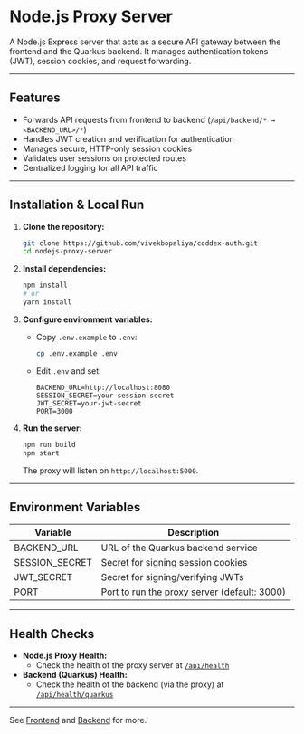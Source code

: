 # Node.js Proxy Server

A Node.js Express server that acts as a secure API gateway between the frontend and the Quarkus backend. It manages authentication tokens (JWT), session cookies, and request forwarding.

---


## Features

- Forwards API requests from frontend to backend (`/api/backend/* → <BACKEND_URL>/*`)
- Handles JWT creation and verification for authentication
- Manages secure, HTTP-only session cookies
- Validates user sessions on protected routes
- Centralized logging for all API traffic

---

## Installation & Local Run

1. **Clone the repository:**
   ```bash
   git clone https://github.com/vivekbopaliya/coddex-auth.git
   cd nodejs-proxy-server
   ```

2. **Install dependencies:**
   ```bash
   npm install
   # or
   yarn install
   ```

3. **Configure environment variables:**
   - Copy `.env.example` to `.env`:
     ```bash
     cp .env.example .env
     ```
   - Edit `.env` and set:
     ```
     BACKEND_URL=http://localhost:8080
     SESSION_SECRET=your-session-secret
     JWT_SECRET=your-jwt-secret
     PORT=3000
     ```

4. **Run the server:**
   ```bash
   npm run build
   npm start
   ```

   The proxy will listen on `http://localhost:5000`.

---

## Environment Variables

| Variable        | Description                                         |
|----------------|-----------------------------------------------------|
| BACKEND_URL    | URL of the Quarkus backend service                  |
| SESSION_SECRET | Secret for signing session cookies                  |
| JWT_SECRET     | Secret for signing/verifying JWTs                   |
| PORT           | Port to run the proxy server (default: 3000)        |

---

## Health Checks

- **Node.js Proxy Health:**
  - Check the health of the proxy server at [`/api/health`](http://localhost:3000/api/health)
- **Backend (Quarkus) Health:**
  - Check the health of the backend (via the proxy) at [`/api/health/quarkus`](http://localhost:3000/api/health/quarkus)

---


See [Frontend](../frontend/README.md) and [Backend](../backend/README.md) for more.'


